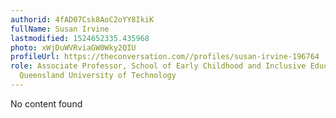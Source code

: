 ```yaml
---
authorid: 4fAD07Csk8AoC2oYY8IkiK
fullName: Susan Irvine
lastmodified: 1524652335.435968
photo: xWjDuWVRviaGW0Wky2QIU
profileUrl: https://theconversation.com//profiles/susan-irvine-196764
role: Associate Professor, School of Early Childhood and Inclusive Education, QUT,
  Queensland University of Technology
---
```

No content found